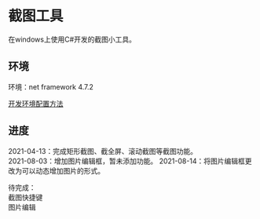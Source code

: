 # 截图工具

在windows上使用C#开发的截图小工具。


## 环境
环境：net framework 4.7.2

[开发环境配置方法](./doc/dev-env.md)

## 进度
2021-04-13：完成矩形截图、截全屏、滚动截图等截图功能。  
2021-08-03：增加图片编辑框，暂未添加功能。 
2021-08-14：将图片编辑框更改为可以动态增加图片的形式。


待完成：   
截图快捷键  
图片编辑
